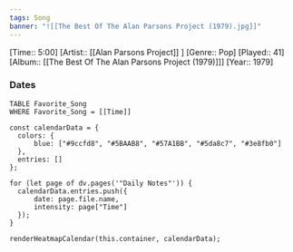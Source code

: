 ```yaml
---
tags: Song  
banner: "![[The Best Of The Alan Parsons Project (1979).jpg]]"
---
```

[Time:: 5:00]
[Artist:: [[Alan Parsons Project]] ]
[Genre:: Pop]
[Played:: 41]
[Album:: [[The Best Of The Alan Parsons Project (1979)]]]
[Year:: 1979]
### Dates
````dataview
TABLE Favorite_Song
WHERE Favorite_Song = [[Time]]
````

  ```dataviewjs
const calendarData = { 
	colors: { 
		blue: ["#9ccfd8", "#5BAAB8", "#57A1BB", "#5da8c7", "#3e8fb0"] 
	}, 
	entries: [] 
}; 

for (let page of dv.pages('"Daily Notes"')) { 
	calendarData.entries.push({ 
		date: page.file.name, 
		intensity: page["Time"]
	}); 
} 

renderHeatmapCalendar(this.container, calendarData);
```
